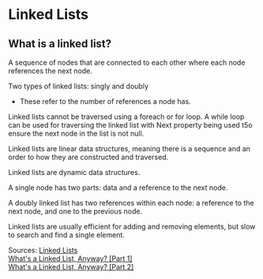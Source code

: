 # Linked Lists
## What is a linked list?
A sequence of nodes that are connected to each other where each node 
references the next node.

Two types of linked lists: singly and doubly
* These refer to the number of references a node has.

Linked lists cannot be traversed using a foreach or for loop.  A while loop 
can be used for traversing the linked list with Next property being used t5o 
ensure the next node in the list is not null.

Linked lists are linear data structures, meaning there is a sequence and an 
order to how they are constructed and traversed.

Linked lists are dynamic data structures.

A single node has two parts: data and a reference to the next node.

A doubly linked list has two references within each node: a reference to the 
next node, and one to the previous node.

Linked lists are usually efficient for adding and removing elements, but 
slow to search and find a single element.

Sources:
[Linked Lists](https://codefellows.github.io/common_curriculum/data_structures_and_algorithms/Code_401/class-05/resources/singly_linked_list.html)</br>
[What's a Linked List, Anyway? \[Part 1\]](https://medium.com/basecs/whats-a-linked-list-anyway-part-1-d8b7e6508b9d)</br>
[What's a Linked List, Anyway? \[Part 2\]](https://medium.com/basecs/whats-a-linked-list-anyway-part-2-131d96f71996)